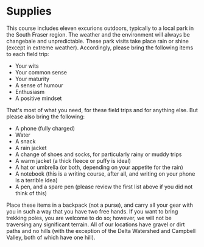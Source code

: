 # Supplies

This course includes eleven excurions outdoors, typically to a local park in the South Fraser region. The weather and the environment will always be changebale and unpredictable. These park visits take place rain or shine (except in extreme weather). Accordingly, please bring the following items to each field trip:

* Your wits
* Your common sense
* Your maturity
* A sense of humour
* Enthusiasm
* A positive mindset

That's most of what you need, for these field trips and for anything else. But please also bring the following:

* A phone (fully charged)
* Water
* A snack
* A rain jacket
* A change of shoes and socks, for particularly rainy or muddy trips
* A warm jacket (a thick fleece or puffy is ideal)
* A hat or umbrella (or both, depending on your appetite for the rain)
* A notebook (this is a writing course, after all, and writing on your phone is a terrible idea)
* A pen, and a spare pen (please review the first list above if you did not think of this)

Place these items in a backpack (not a purse), and carry all your gear with you in such a way that you have two free hands. If you want to bring trekking poles, you are welcome to do so; however, we will not be traversing any significant terrain. All of our locations have gravel or dirt paths and no hills (with the exception of the Delta Watershed and Campbell Valley, both of which have one hill).

